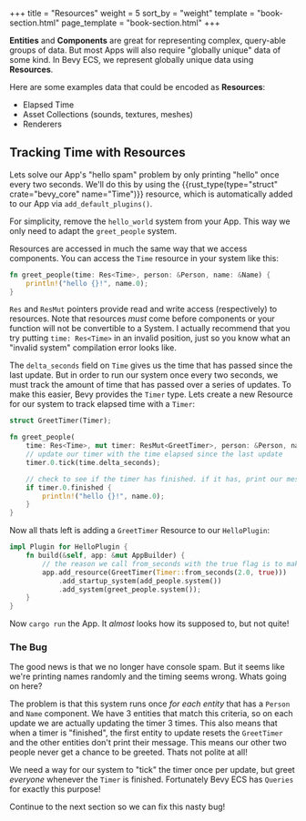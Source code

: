 +++
title = "Resources"
weight = 5
sort_by = "weight"
template = "book-section.html"
page_template = "book-section.html"
+++

**Entities** and **Components** are great for representing complex, query-able groups of data. But most Apps will also require "globally unique" data of some kind. In Bevy ECS, we represent globally unique data using **Resources**.

Here are some examples data that could be encoded as **Resources**:
* Elapsed Time
* Asset Collections (sounds, textures, meshes)
* Renderers

## Tracking Time with Resources

Lets solve our App's "hello spam" problem by only printing "hello" once every two seconds. We'll do this by using the {{rust_type(type="struct" crate="bevy_core" name="Time")}} resource, which is automatically added to our App via `add_default_plugins()`.

For simplicity, remove the `hello_world` system from your App. This way we only need to adapt the `greet_people` system.

Resources are accessed in much the same way that we access components. You can access the `Time` resource in your system like this:

```rs
fn greet_people(time: Res<Time>, person: &Person, name: &Name) {
    println!("hello {}!", name.0);
}
```

`Res` and `ResMut` pointers provide read and write access (respectively) to resources. Note that resources *must* come before components or your function will not be convertible to a System. I actually recommend that you try putting `time: Res<Time>` in an invalid position, just so you know what an "invalid system" compilation error looks like.

The `delta_seconds` field on `Time` gives us the time that has passed since the last update. But in order to run our system once every two seconds, we must track the amount of time that has passed over a series of updates. To make this easier, Bevy provides the `Timer` type. Lets create a new Resource for our system to track elapsed time with a `Timer`:

```rs
struct GreetTimer(Timer);

fn greet_people(
    time: Res<Time>, mut timer: ResMut<GreetTimer>, person: &Person, name: &Name) {
    // update our timer with the time elapsed since the last update
    timer.0.tick(time.delta_seconds);

    // check to see if the timer has finished. if it has, print our message
    if timer.0.finished {
        println!("hello {}!", name.0);
    }
}
```

Now all thats left is adding a `GreetTimer` Resource to our `HelloPlugin`:
```rs
impl Plugin for HelloPlugin {
    fn build(&self, app: &mut AppBuilder) {
        // the reason we call from_seconds with the true flag is to make the timer repeat itself
        app.add_resource(GreetTimer(Timer::from_seconds(2.0, true)))
            .add_startup_system(add_people.system())
            .add_system(greet_people.system());
    }
}
```

Now `cargo run` the App. It _almost_ looks how its supposed to, but not quite!

### The Bug

The good news is that we no longer have console spam. But it seems like we're printing names randomly and the timing seems wrong. Whats going on here?

The problem is that this system runs once _for each entity_ that has a `Person` and `Name` component. We have 3 entities that match this criteria, so on each update we are actually updating the timer 3 times. This also means that when a timer is "finished", the first entity to update resets the `GreetTimer` and the other entities don't print their message. This means our other two people never get a chance to be greeted. Thats not polite at all!

We need a way for our system to "tick" the timer once per update, but greet _everyone_ whenever the `Timer` is finished. Fortunately Bevy ECS has `Queries` for exactly this purpose!

Continue to the next section so we can fix this nasty bug!